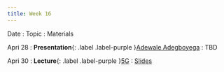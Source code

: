 ```yaml
---
title: Week 16
---
```


Date
: Topic
  : Materials

Apri 28
: **Presentation**{: .label .label-purple }[Adewale Adegboyega](#)
  : TBD

Apri 30
: **Lecture**{: .label .label-purple }[5G](#)
  : [Slides](https://docs.google.com/presentation/d/1tsf-xBRBZF37cyjTOcWabgpPATkYJJFgctlYA2UOVSQ/edit?usp=sharing)

